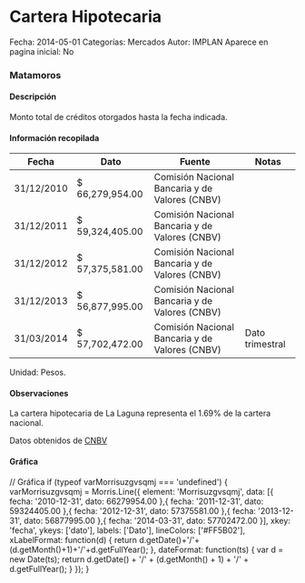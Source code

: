 Cartera Hipotecaria
=====

Fecha: 2014-05-01
Categorías: Mercados
Autor: IMPLAN
Aparece en pagina inicial: No

### Matamoros

#### Descripción

Monto total de créditos otorgados hasta la fecha indicada.

<!-- break -->

#### Información recopilada

<table class="table table-hover table-bordered matriz">
  <thead>
    <tr><th>Fecha</th><th>Dato</th><th>Fuente</th><th>Notas</th></tr>
  </thead>
  <tbody>
    <tr><td class="centrado">31/12/2010</td><td class="derecha">$ 66,279,954.00</td><td>Comisión Nacional Bancaria y de Valores (CNBV)</td><td></td></tr>
    <tr><td class="centrado">31/12/2011</td><td class="derecha">$ 59,324,405.00</td><td>Comisión Nacional Bancaria y de Valores (CNBV)</td><td></td></tr>
    <tr><td class="centrado">31/12/2012</td><td class="derecha">$ 57,375,581.00</td><td>Comisión Nacional Bancaria y de Valores (CNBV)</td><td></td></tr>
    <tr><td class="centrado">31/12/2013</td><td class="derecha">$ 56,877,995.00</td><td>Comisión Nacional Bancaria y de Valores (CNBV)</td><td></td></tr>
    <tr><td class="centrado">31/03/2014</td><td class="derecha">$ 57,702,472.00</td><td>Comisión Nacional Bancaria y de Valores (CNBV)</td><td>Dato trimestral</td></tr>
  </tbody>
</table>

Unidad: Pesos.

#### Observaciones

La cartera hipotecaria de La Laguna representa el 1.69% de la cartera nacional. 

Datos obtenidos de [CNBV](http://portafoliodeinformacion.cnbv.gob.mx/bm1/Paginas/carteravivienda.aspx)

#### Gráfica

<div id="Morrisuzgvsqmj" class="grafica"></div>
  // Gráfica
  if (typeof varMorrisuzgvsqmj === 'undefined') {
    varMorrisuzgvsqmj = Morris.Line({
      element: 'Morrisuzgvsqmj',
      data: [{ fecha: '2010-12-31', dato: 66279954.00 },{ fecha: '2011-12-31', dato: 59324405.00 },{ fecha: '2012-12-31', dato: 57375581.00 },{ fecha: '2013-12-31', dato: 56877995.00 },{ fecha: '2014-03-31', dato: 57702472.00 }],
      xkey: 'fecha',
      ykeys: ['dato'],
      labels: ['Dato'],
      lineColors: ['#FF5B02'],
      xLabelFormat: function(d) { return d.getDate()+'/'+(d.getMonth()+1)+'/'+d.getFullYear(); },
      dateFormat: function(ts) { var d = new Date(ts); return d.getDate() + '/' + (d.getMonth() + 1) + '/' + d.getFullYear(); }
    });
  }
